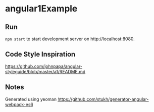 # angular1Example
## Run
`npm start` to start development server on http://localhost:8080.

## Code Style Inspiration
https://github.com/johnpapa/angular-styleguide/blob/master/a1/README.md

## Notes
Generated using yeoman
https://github.com/stukh/generator-angular-webpack-es6
